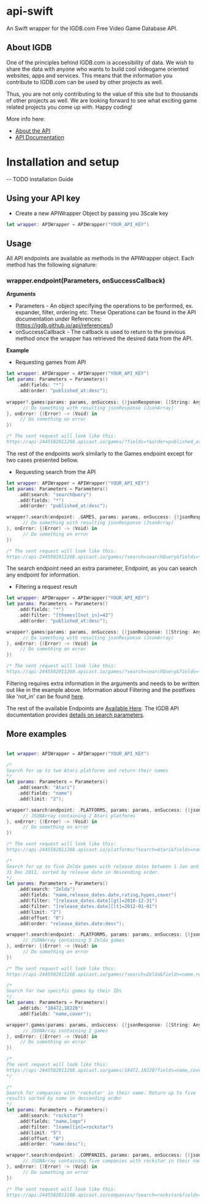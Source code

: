 # api-swift
An Swift wrapper for the IGDB.com Free Video Game Database API.

## About IGDB
One of the principles behind IGDB.com is accessibility of data. We wish to share the data with anyone who wants to build cool videogame oriented websites, apps and services. This means that the information you contribute to IGDB.com can be used by other projects as well.

Thus, you are not only contributing to the value of this site but to thousands of other projects as well. We are looking forward to see what exciting game related projects you come up with. Happy coding!

More info here:
* [About the API](https://www.igdb.com/api)
* [API Documentation](https://igdb.github.io/api/about/welcome/)

# Installation and setup

-- TODO installation Guide

## Using your API key
* Create a new APIWrapper Object by passing you 3Scale key
```swift
let wrapper: APIWrapper = APIWrapper("YOUR_API_KEY")
```

## Usage
All API endpoints are available as methods in the APIWrapper object. Each method has the following signature:
### wrapper.endpoint(Parameters, onSuccessCallback)
__Arguments__
* Parameters - An object specifying the operations to be performed, ex. expander, filter, ordering etc. These Operations can be found in the API documentation under References: (https://igdb.github.io/api/references/)
* onSuccessCallback - The callback is used to return to the previous method once the wrapper has retrieved the desired data from the API.

__Example__ 
* Requesting games from API
```swift
let wrapper: APIWrapper = APIWrapper("YOUR_API_KEY")
let params: Parameters = Parameters()
	.add(fields: "*")
	.add(order: "published_at:desc");
	
wrapper?.games(params: params, onSuccess: {(jsonResponse: [[String: AnyObject]]) -> (Void) in
      // Do something with resulting jsonResponse (JsonArray)
}, onError: {(Error) -> (Void) in
     // Do something on error
})

/* The sent request will look like this:
https://api-2445582011268.apicast.io/games/?fields=*&order=published_at:desc */

```
The rest of the endpoints work similarly to the Games endpoint except for two cases presented bellow.

* Requesting search from the API
```swift
let wrapper: APIWrapper = APIWrapper("YOUR_API_KEY")
let params: Parameters = Parameters()
	.add(search: "searchQuery")
	.add(fields: "*")
	.add(order: "published_at:desc");

wrapper?.search(endpoint: .GAMES, params: params, onSuccess: {(jsonResponse: [[String: AnyObject]]) -> (Void) in
      // Do something with resulting jsonResponse (JsonArray)
}, onError: {(Error) -> (Void) in
      // Do something on error
})

/* The sent request will look like this:
https://api-2445582011268.apicast.io/games/?search=searchQuery&fields=*&order=published_at:desc */

```
The search endpoint need an extra parameter, Endpoint, as you can search any endpoint for information.

* Filtering a request result
```swift
let wrapper: APIWrapper = APIWrapper("YOUR_API_KEY")
let params: Parameters = Parameters()
	.add(fields: "*")
	.add(filter: "[themes][not_in]=42")
	.add(order: "published_at:desc");

wrapper?.games(params: params, onSuccess: {(jsonResponse: [[String: AnyObject]]) -> (Void) in
      // Do something with resulting jsonResponse (JsonArray)
}, onError: {(Error) -> (Void) in
     // Do something on error
})

/* The sent request will look like this:
https://api-2445582011268.apicast.io/games/?search=searchQuery&fields=*&filter[themes][not_in]=42&order=published_at:desc */

```
Filtering requires extra information in the arguments and needs to be written out like in the example above. 
Information about Filtering and the postfixes like 'not_in' can be found [here](https://igdb.github.io/api/references/filters/).

The rest of the available Endpoints are [Available Here](https://igdb.github.io/api/endpoints/).
The IGDB API documentation provides [details on search parameters](https://igdb.github.io/api/references/filters/).

## More examples
```swift

let wrapper: APIWrapper = APIWrapper("YOUR_API_KEY")

/*
Search for up to two Atari platforms and return their names
*/
let params: Parameters = Parameters()
	.add(search: "Atari")
	.add(fields: "name")
	.add(limit: "2");

wrapper?.search(endpoint: .PLATFORMS, params: params, onSuccess: {(jsonResponse: [[String: AnyObject]]) -> (Void) in
      // JSONArray containing 2 Atari platforms
}, onError: {(Error) -> (Void) in
      // Do something on error
})

/* The sent request will look like this:
https://api-2445582011268.apicast.io/platforms/?search=Atari&fields=name&limit=2 */

/*
Search for up to five Zelda games with release dates between 1 Jan and
31 Dec 2011, sorted by release date in descending order.
*/
let params: Parameters = Parameters()
	.add(search: "Zelda")
	.add(fields: "name,release_dates.date,rating,hypes,cover")
	.add(filter: "[release_dates.date][gt]=2010-12-31")
	.add(filter: "[release_dates.date][lt]=2012-01-01")
	.add(limit: "2")
	.add(offset: "0")
	.add(order: "release_dates.date:desc");

wrapper?.search(endpoint: .PLATFORMS, params: params, onSuccess: {(jsonResponse: [[String: AnyObject]]) -> (Void) in
      // JSONArray containing 5 Zelda games
}, onError: {(Error) -> (Void) in
      // Do something on error
})

/* The sent request will look like this:
https://api-2445582011268.apicast.io/games/?search=Zelda&fields=name,release_dates.date,rating,hypes,cover&filter[release_dates.date][gt]=2010-12-31&filter[release_dates.date][lt]=2012-01-01&limit=5&order=release_dates.date:desc */

/*
Search for two specific games by their IDs
*/
let params: Parameters = Parameters()
	.add(ids: "18472,18228")
	.add(fields: "name,cover");

wrapper?.games(params: params, onSuccess: {(jsonResponse: [[String: AnyObject]]) -> (Void) in
      // JSONArray containing 2 games
}, onError: {(Error) -> (Void) in
     // Do something on error
})

/*
The sent request will look like this:
https://api-2445582011268.apicast.io/games/18472,18228?fields=name,cover
*/

/*
Search for companies with 'rockstar' in their name. Return up to five
results sorted by name in descending order
*/
let params: Parameters = Parameters()
	.add(search: "rockstar")
	.add(fields: "name,logo")
	.add(filter: "[name][in]=rockstar")
	.add(limit: "5")
	.add(offset: "0")
	.add(order: "name:desc");

wrapper?.search(endpoint: .COMPANIES, params: params, onSuccess: {(jsonResponse: [[String: AnyObject]]) -> (Void) in
      // JSONArray containing five companies with rockstar in their name
}, onError: {(Error) -> (Void) in
      // Do something on error
})

/* The sent request will look like this:
https://api-2445582011268.apicast.io/companies/?search=rockstar&fields=name,logo&filter[name][in]=rockstar&limit=5&offset=0&order=name:desc */
```
